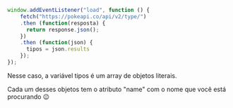 ```javascript
window.addEventListener("load", function () {
    fetch("https://pokeapi.co/api/v2/type/")
    .then (function(resposta) {
      return response.json();
    })
    .then (function(json) {
      tipos = json.results
    });
});
```

Nesse caso, a variável tipos é um array de objetos literais.

Cada um desses objetos tem o atributo "name" com o nome que você está procurando :wink: